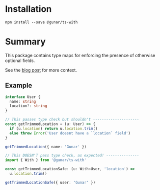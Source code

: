 # Installation
```
npm install --save @gunar/ts-with
```

# Summary
This package contains type maps for enforcing the presence of otherwise optional fields.

See the [blog post](https://medium.com/@gunar/narrower-optional-fields-for-typescript-49fd68335601) for more context.

## Example

```ts
interface User {
  name: string
  location?: string
}

// This passes type check but shouldn't ---------------------
const getTrimmedLocation = (u: User) => {
  if (u.location) return u.location.trim()
  else throw Error('User doesnt have a `location` field')
}

getTrimmedLocation({ name: 'Gunar' }) 

// This DOESN'T pass type check, as expected! ---------------
import { With } from '@gunar/ts-with'

const getTrimmedLocationSafe: (u: With<User, 'location') =>
  u.location.trim()

getTrimmedLocationSafe({ user: 'Gunar' })
```
